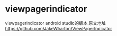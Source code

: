 # viewpagerindicator
viewpagerindicator android studio的版本
原文地址 https://github.com/JakeWharton/ViewPagerIndicator
